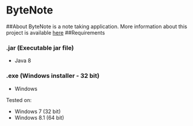 # ByteNote
##About
ByteNote is a note taking application.
More information about this project is available [here](https://thegreatgeek25.github.io/Projects/C57note64)
##Requirements
### .jar (Executable jar file)
* Java 8 

### .exe (Windows installer - 32 bit)
* Windows

Tested on:
* Windows 7 (32 bit)
* Windows 8.1 (64 bit)
